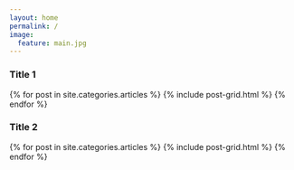 ```yaml
---
layout: home
permalink: /
image:
  feature: main.jpg
---
```


<h3 style="clear: both" >Title 1</h3>

<div class="tiles">
{% for post in site.categories.articles %}
  {% include post-grid.html %}
{% endfor %}
</div><!-- /.tiles -->

<h3 style="clear: both" >Title 2</h3>

<div class="tiles">
{% for post in site.categories.articles %}
  {% include post-grid.html %}
{% endfor %}
</div><!-- /.tiles -->
